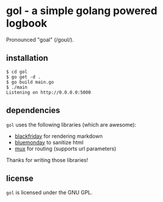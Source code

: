 # gol - a simple golang powered logbook

Pronounced "goal" (/ɡoʊl/).

## installation

```
$ cd gol
$ go get -d .
$ go build main.go
$ ./main
Listening on http://0.0.0.0:5000
```

## dependencies

`gol` uses the following libraries (which are awesome):

* [blackfriday](https://github.com/russross/blackfriday) for rendering
    markdown
* [bluemonday](https://godoc.org/github.com/microcosm-cc/bluemonday) to
    sanitize html
* [mux](https://github.com/gorilla/mux) for routing (supports url
    parameters)

Thanks for writing those libraries!

## license

`gol` is licensed under the GNU GPL.
